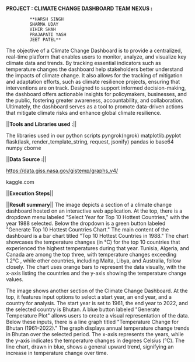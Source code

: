 **PROJECT : CLIMATE CHANGE DASHBOARD**
**TEAM NEXUS :**

             **HARSH SINGH
             SHARMA UDAY
             VIHIR SHAH
             PRAJAPATI YASH
             JEET PATEL**

             
The objective of a Climate Change Dashboard is to provide a centralized, real-time platform that enables users to monitor,
analyze, and visualize key climate data and trends. By tracking essential indicators such as temperature changes the dashboard help
stakeholders better understand the impacts of climate change. It also allows for the tracking of mitigation and adaptation efforts, 
such as climate resilience projects, ensuring that interventions are on track.
Designed to support informed decision-making, the dashboard offers actionable insights for policymakers, businesses, and the public,
fostering greater awareness, accountability, and collaboration. Ultimately, the dashboard serves as a tool to promote 
data-driven actions that mitigate climate risks and enhance global climate resilience. 

||**Tools and Libraries used :**||

The libraries used in our python scripts 
pyngrok(ngrok)
matplotlib.pyplot
flask(lask, render_template_string, request, jsonify)
pandas
io
base64
numpy
cborne

||**Data Source :**||

https://data.giss.nasa.gov/gistemp/graphs_v4/

kaggle.com

||**Execution Steps**||


||**Result summary**||
The image depicts a section of a climate change dashboard hosted on an interactive web application. At the top, there is a dropdown menu labeled
"Select Year for Top 10 Hottest Countries," with the year 1988 selected. Below the dropdown is a green button labeled "Generate Top 10 Hottest Countries Chart."
The main content of the dashboard is a bar chart titled "Top 10 Hottest Countries in 1988." The chart showcases the temperature changes (in °C) for the top 10
countries that experienced the highest temperatures during that year. Tunisia, Algeria, and Canada are among the top three, with temperature changes exceeding 1.2°C
, while other countries, including Malta, Libya, and Australia, follow closely. The chart uses orange bars to represent the data visually, with the x-axis listing the 
countries and the y-axis showing the temperature change values.

The image shows another section of the Climate Change Dashboard. At the top, it features input options to select a start year, an end year, and a country for analysis. 
The start year is set to 1961, the end year to 2022, and the selected country is Bhutan. A blue button labeled "Generate Temperature Plot" allows users to create a visual
representation of the data. Below these inputs, there is a line graph titled "Temperature Change for Bhutan (1961–2022)." The graph displays annual temperature change trends 
in Bhutan over the selected period. The x-axis represents the years, while the y-axis indicates the temperature changes in degrees Celsius (°C). The line chart, drawn in blue,
shows a general upward trend, signifying an increase in temperature change over time.
